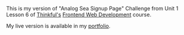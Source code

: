 This is my version of  "Analog Sea Signup Page" Challenge from Unit 1 Lesson 6 of [Thinkful's](https://www.thinkful.com) [Frontend Web Development](https://www.thinkful.com/courses/learn-web-development-online/) course.

My live version is available in my [portfolio](http://ric.mclaughlin.today/analog-sea-signup).